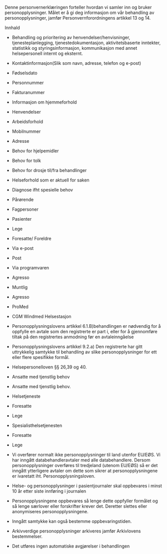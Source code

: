<!-- title: Fysioterapitjenester -->


  

Denne personvernerklæringen forteller hvordan vi samler inn og bruker personopplysninger. Målet er å gi deg informasjon om vår behandling av personopplysninger, jamfør Personvernforordningens artikkel 13 og 14.

  

Innhald

*   Behandling og prioritering av henvendelser/henvisninger, tjenesteplanlegging, tjenestedokumentasjon, aktivitetsbaserte inntekter, statistikk og styringsinformasjon, kommunikasjon med annet helsepersonell internt og eksternt.  
    
*   Kontaktinformasjon(Slik som navn, adresse, telefon og e-post)  
    
*   Fødselsdato  
    
*   Personnummer  
    
*   Fakturanummer  
    
*   Informasjon om hjemmeforhold  
    
*   Henvendelser  
    
*   Arbeidsforhold  
    
*   Mobilnummer  
    
*   Adresse  
    
*   Behov for hjelpemidler  
    
*   Behov for tolk  
    
*   Behov for drosje til/fra behandlinger  
    
*   Helseforhold som er aktuell for saken  
    
*   Diagnose ifht spesielle behov  
    
*   Pårørende  
    
*   Fagpersoner  
    
*   Pasienter  
    
*   Lege  
    
*   Foresatte/ Foreldre  
    
*   Via e-post  
    
*   Post  
    
*   Via programvaren  
    
*   Agresso  
    
*   Muntlig  
    
*   Agresso  
    
*   ProMed  
    
*   CGM Windmed Helsestasjon  
    
*   Personopplysningslovens artikkel 6.1.B)behandlingen er nødvendig for å oppfylle en avtale som den registrerte er part i, eller for å gjennomføre tiltak på den registrertes anmodning før en avtaleinngåelse  
    
*   Personopplysningslovens artikkel 9.2.a) Den registrerte har gitt uttrykkelig samtykke til behandling av slike personopplysninger for ett eller flere spesifikke formål.  
    
*   Helsepersonelloven §§ 26,39 og 40.  
    
*   Ansatte med tjenstlig behov  
    
*   Ansatte med tjenstlig behov.  
    
*   Helsetjeneste  
    
*   Foresatte  
    
*   Lege  
    
*   Spesialisthelsetjenesten  
    
*   Foresatte  
    
*   Lege  
    
*   Vi overfører normalt ikke personopplysninger til land utenfor EU/EØS. Vi har inngått databehandleravtaler med alle databehandlere. Dersom personopplysninger overføres til tredjeland (utenom EU/EØS) så er det inngått ytterligere avtaler om dette som sikrer at personopplysningene er ivaretatt iht. Personopplysningsloven.  
    
*   Helse- og personopplysninger i pasientjournaler skal oppbevares i minst 10 år etter siste innføring i journalen  
    
*   Personopplysningene oppbevares så lenge dette oppfyller formålet og så lenge særlover eller forskrifter krever det. Deretter slettes eller anonymiseres personopplysningene.  
    
*   Inngått samtykke kan også bestemme oppbevaringstiden.  
    
*   Arkivverdige personopplysninger arkiveres jamfør Arkivlovens bestemmelser.  
    
*   Det utføres ingen automatiske avgjørelser i behandlingen